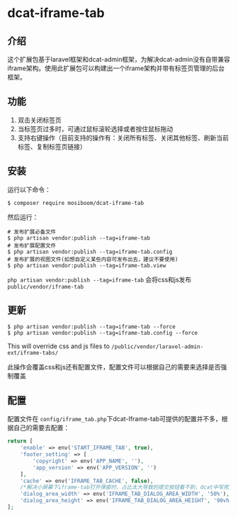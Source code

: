 # dcat-iframe-tab

## 介绍

这个扩展包基于laravel框架和dcat-admin框架，为解决dcat-admin没有自带兼容iframe架构。使用此扩展包可以构建出一个iframe架构并带有标签页管理的后台框架。

## 功能

1. 双击关闭标签页
2. 当标签页过多时，可通过鼠标滚轮选择或者按住鼠标拖动
3. 支持右键操作（目前支持的操作有：关闭所有标签、关闭其他标签、刷新当前标签、复制标签页链接）

## 安装

运行以下命令：

```
$ composer require mosiboom/dcat-iframe-tab
```

然后运行：

```
# 发布扩展必备文件
$ php artisan vendor:publish --tag=iframe-tab
# 发布扩展配置文件
$ php artisan vendor:publish --tag=iframe-tab.config
# 发布扩展的视图文件(如想自定义某些内容可发布出去，建议不要使用)
$ php artisan vendor:publish --tag=iframe-tab.view
```

`php artisan vendor:publish --tag=iframe-tab` 会将css和js发布`public/vendor/iframe-tab`

## 更新

```
$ php artisan vendor:publish --tag=iframe-tab --force
$ php artisan vendor:publish --tag=iframe-tab.config --force
```

This will override css and js files to `/public/vendor/laravel-admin-ext/iframe-tabs/`

此操作会覆盖css和js还有配置文件，配置文件可以根据自己的需要来选择是否强制覆盖

## 配置

配置文件在 `config/iframe_tab.php`下dcat-Iframe-tab可提供的配置并不多，根据自己的需要去配置：

```php
return [
    'enable' => env('START_IFRAME_TAB', true),	                            //是否开启
    'footer_setting' => [							                        //页脚配置
        'copyright' => env('APP_NAME', ''),			
        'app_version' => env('APP_VERSION', '')
    ],
    'cache' => env('IFRAME_TAB_CACHE', false),		                        //是否开启标签页缓存
    /*解决小屏幕下iframe-tab打开弹窗时，占比太大导致的提交按钮看不到，dcat中写死了dialog的宽高(不使用Iframe-tab不会出现这样的问题)*/
    'dialog_area_width' => env('IFRAME_TAB_DIALOG_AREA_WIDTH', '50%'),      //dialog打开的大小
    'dialog_area_height' => env('IFRAME_TAB_DIALOG_AREA_HEIGHT', '90vh')
];
```

